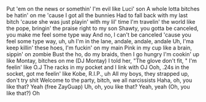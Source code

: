 Put 'em on the news or somethin'
I'm evil like Luci' son
A whole lotta bitches be hatin' on me 'cause I got all the bunnies
Had to fall back with my last bitch 'cause she was just playin' with my lil' time
I'm travelin' the world like the pope, bringin' the praise right to my son
Shawty, you gotta be canceled, you make me feel some type way
And no, I can't be canceled 'cause you feel some type way, uh, uh
I'm in the lane, andale, andale, andale
Uh, I'ma keep killin' these hoes, I'm fuckin' on my main
Pink in my cup like a brain, sippin' on zombie
Bust the ho, do my braids, then I go hungry
I'm cookin' up like Montay, bitches on me (DJ Montay)
I told her, "The glove don't fit, " I'm feelin' like O.J
The racks in my pocket and I link with OJ
Ooh, .24s in the socket, got me feelin' like Kobe, R.I.P., uh
All my boys, they strapped up, don't try shit
Welcome to the party, bitch, we all narcissists
Haha, oh, you like that? Yeah (free ZayGuap)
Uh, oh, you like that? Yeah, yeah
(Oh, you like that?) Oh
